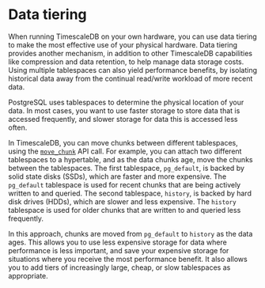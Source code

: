 # Data tiering
When running TimescaleDB on your own hardware, you can use data tiering to make
the most effective use of your physical hardware. Data tiering provides another
mechanism, in addition to other TimescaleDB capabilities like compression and
data retention, to help manage data storage costs. Using multiple tablespaces
can also yield performance benefits, by isolating historical data away from the
continual read/write workload of more recent data.

PostgreSQL uses tablespaces to determine the physical location of your data. In
most cases, you want to use faster storage to store data that is accessed
frequently, and slower storage for data this is accessed less often.

In TimescaleDB, you can move chunks between different tablespaces, using the
[`move_chunk`][api-move-chunk] API call. For example, you can attach two
different tablespaces to a hypertable, and as the data chunks age, move the
chunks between the tablespaces. The first tablespace, `pg_default`, is backed by
solid state disks (SSDs), which are faster and more expensive. The `pg_default`
tablespace is used for recent chunks that are being actively written to and
queried. The second tablespace, `history`, is backed by hard disk drives (HDDs),
which are slower and less expensive. The `history` tablespace is used for older
chunks that are written to and queried less frequently.

In this approach, chunks are moved from `pg_default` to `history` as the data
ages. This allows you to use less expensive storage for data where performance
is less important, and save your expensive storage for situations where you
receive the most performance benefit. It also allows you to add tiers of
increasingly large, cheap, or slow tablespaces as appropriate.


[api-move-chunk]: /api/:currentVersion:/hypertable/move_chunk
